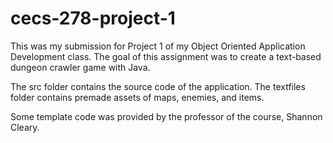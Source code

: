# cecs-278-project-1
This was my submission for Project 1 of my Object Oriented Application Development class.
The goal of this assignment was to create a text-based dungeon crawler game with Java.

The src folder contains the source code of the application.
The textfiles folder contains premade assets of maps, enemies, and items.

Some template code was provided by the professor of the course, Shannon Cleary.
